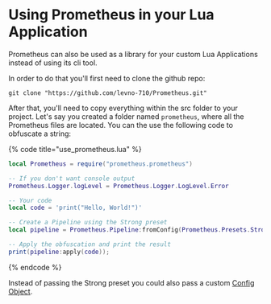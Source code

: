 # Using Prometheus in your Lua Application

Prometheus can also be used as a library for your custom Lua Applications instead of using its cli tool.&#x20;

In order to do that you'll first need to clone the github repo:

```batch
git clone "https://github.com/levno-710/Prometheus.git"
```

After that, you'll need to copy everything within the src folder to your project. Let's say you created a folder named `prometheus`, where all the Prometheus files are located. You can the use the following code to obfuscate a string:

{% code title="use_prometheus.lua" %}
```lua
local Prometheus = require("prometheus.prometheus")

-- If you don't want console output
Prometheus.Logger.logLevel = Prometheus.Logger.LogLevel.Error

-- Your code
local code = 'print("Hello, World!")'

-- Create a Pipeline using the Strong preset
local pipeline = Prometheus.Pipeline:fromConfig(Prometheus.Presets.Strong)

-- Apply the obfuscation and print the result
print(pipeline:apply(code));
```
{% endcode %}

Instead of passing the Strong preset you could also pass a custom [Config Object](../getting-started/the-config-object.md).
